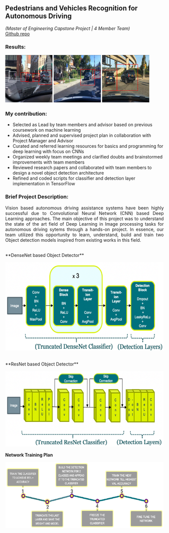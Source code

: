 ## Pedestrians and Vehicles Recognition for Autonomous Driving
*(Master of Engineering Capstone Project | 4 Member Team)*
<br>
<a href='https://github.com/rajarathnambalakrishnan/MEng-2020-Capstone-AutoDrive-Vision' target="_blank">Github repo</a>

### Results:
<p align='left'>
<img src="images/capstone1.png?raw=true" width="150" height="150"/>
<img src="images/capstone2.png?raw=true" width="150" height="150"/>
<img src="images/capstone3.png?raw=true" width="150" height="150"/>
</p>

### My contribution:

- Selected as Lead by team members and advisor based on previous coursework on machine learning
- Advised, planned and supervised project plan in collaboration with Project Manager and Advisor
- Curated and referred learning resources for basics and programming for deep learning with focus on CNNs
- Organized weekly team meetings and clarified doubts and brainstormed improvements with team members
- Reviewed research papers and collaborated with team members to design a novel object detection architecture
- Refined and coded scripts for classifier and detection layer implementation in TensorFlow

### Brief Project Description:

<p style="text-align: justify;">
Vision based autonomous driving assistance systems have been highly successful due to Convolutional Neural Network (CNN) based Deep Learning approaches. The main objective of this project was to understand the state of the art field of Deep Learning in Image processing tasks for autonomous driving sytems through a hands-on project. In essence, our team utilized this opportunity to learn, understand, build and train two Object detection models inspired from existing works in this field. 
<br><br>
</p>
**DenseNet based Object Detector**
<p align='center'>
<img src="images/detector1.png?raw=true" width="600" height="280"/>
<br><br></p>
**ResNet based Object Detector**
<p align='center'>
<img src="images/detector2.png?raw=true" width="600" height="240"/>
<br></p>

**Network Training Plan**
<p align='center'>
<img src="images/capstone4.png?raw=true" width="600" height="210"/>
<br><br></p>